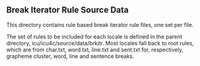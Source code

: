 <!--
Copyright (C) 2016 and later: Unicode, Inc. and others.
License & terms of use: http://www.unicode.org/copyright.html
-->

## Break Iterator Rule Source Data

This directory contains rule based break iterator rule files, one set per file.

The set of rules to be included for each locale is defined in the parent directory, icu/icu4c/source/data/brkitr. Most locales fall back to root rules, which are from char.txt, word.txt, line.txt and sent.txt for, respectively, grapheme cluster, word, line and sentence breaks.

